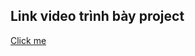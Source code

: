 ## Link video trình bày project
[Click me](https://drive.google.com/file/d/1h03g7Ca7akPt7qEPb1ASru14Fq649tRZ/view?usp=sharing)
